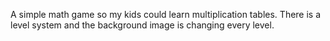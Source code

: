 A simple math game so my kids could learn multiplication tables.
There is a level system and the background image is changing every level.
